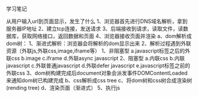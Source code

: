 学习笔记

从用户输入url到页面显示，发生了什么
    1、浏览器首先进行DNS域名解析，拿到服务器IP地址
    2、建立tcp连接，发送请求
    3、后端接收到请求，读取文件，读数据库，获取网络接口，返回数据和页面
    4、浏览器接收页面并渲染
      a、dom解析成dom树：
        1、渐进式解析：浏览器会将解析的dom显示出来
        2、解析过程遇到外联资源（外联js,外联css,image,iframe等）
          1、非阻塞型
            a.javascript标签之后的外联css
            b.image
            c.iframe
            d.外联async javascript
          2、阻塞型
            a.内联css
            b.内联javascript
            c.外联普通javascript
            d.外联defer javascript
            e.javascript标签之前的外联css
        3、dom树构建完成后document对象会派发事件DOMContentLoaded来通知dom树已构建完成
      b、css解析成css tree
      c、将dom树和css树合成渲染树(rending tree)
      d、渲染页面（渐进式）
    5、执行js